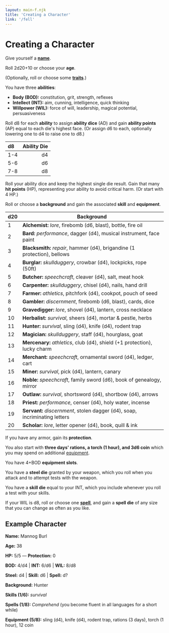 ```yaml
---
layout: main-f.njk
title: 'Creating a Character'
link: '/fell'
---
```


# Creating a Character

Give yourself a **[name](/fell/tables/#names)**.

Roll 2d20+10 or choose your **age**.

(Optionally, roll or choose some **[traits](/fell/tables/#traits)**.)

You have three **abilities**:

- **Body (BOD):** constitution, grit, strength, reflexes
- **Intellect (INT):** aim, cunning, intelligence, quick thinking
- **Willpower (WIL):** force of will, leadership, magical potential, persuasiveness

Roll d8 for each **ability** to assign **ability dice** (AD) and gain **ability points** (AP) equal to each die's highest face. (Or assign d6 to each, optionally lowering one to d4 to raise one to d8.)

d8|Ability Die
:--|--:
1-4|d4
5-6|d6
7-8|d8

Roll your ability dice and keep the highest single die result. Gain that many **hit points** (HP), representing your ability to avoid critical harm. (Or start with 4 HP.)

Roll or choose a **background** and gain the associated **skill** and **equipment**.

d20|Background
:--|---
1| **Alchemist:** *lore*, firebomb (d6, blast), bottle, fire oil
2| **Bard:** *performance*, dagger (d4), musical instrument, face paint
3| **Blacksmith:** *repair*, hammer (d4), brigandine (1 protection), bellows
4| **Burglar:** *skullduggery*, crowbar (d4), lockpicks, rope (50ft)
5| **Butcher:** *speechcraft*, cleaver (d4), salt, meat hook
6| **Carpenter:** *skullduggery*, chisel (d4), nails, hand drill
7| **Farmer:** *athletics*, pitchfork (d4), cookpot, pouch of seed
8| **Gambler:** *discernment*, firebomb (d6, blast), cards, dice
9| **Gravedigger:** *lore*, shovel (d4), lantern, cross necklace
10| **Herbalist:** *survival*, sheers (d4), mortar & pestle, herbs
11| **Hunter:** *survival*, sling (d4), knife (d4), rodent trap
12| **Magician:** *skullduggery*, staff (d4), hourglass, goat
13| **Mercenary:** *athletics*, club (d4), shield (+1 protection), lucky charm
14| **Merchant:** *speechcraft*, ornamental sword (d4), ledger, cart
15| **Miner:** *survival*, pick (d4), lantern, canary
16| **Noble:** *speechcraft*, family sword (d6), book of genealogy, mirror
17| **Outlaw:** *survival*, shortsword (d4), shortbow (d4), arrows
18| **Priest:** *performance*, censer (d4), holy water, incense
19| **Servant:** *discernment*, stolen dagger (d4), soap, incriminating letters
20| **Scholar:** *lore*, letter opener (d4), book, quill & ink

If you have any armor, gain its **protection**.

You also start with **three days' rations, a torch (1 hour), and 3d6 coin** which you may spend on additional [equipment](/fell/playing-the-game/#equipment).

You have 4+BOD **equipment slots**.

You have a **steel die** granted by your weapon, which you roll when you attack and to attempt tests with the weapon.

You have a **skill die** equal to your INT, which you include whenever you roll a test with your skills.

If your WIL is d8, roll or choose one **[spell](/fell/tables/#spells)**, and gain a **spell die** of any size that you can change as often as you like.

## Example Character

**Name:** Mannog Burl

**Age:** 38

**HP:** 5/5 — **Protection:** 0

**BOD:** 4/d4 | **INT:** 6/d6 | **WIL:** 8/d8

**Steel:** d4 | **Skill:** d6 | **Spell:** d?

**Background:** Hunter

**Skills (1/6):** *survival*

**Spells (1/8):** *Comprehend* (you become fluent in all languages for a short while)

**Equipment (5/8):** sling (d4), knife (d4), rodent trap, rations (3 days), torch (1 hour), 12 coin
